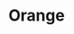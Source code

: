 ---
title: "Orange"

info: "A component-based visual programming software package for data visualization, machine learning, data mining, and data analysis."

image: "https://upload.wikimedia.org/wikipedia/commons/thumb/e/ec/Orange-software-logo.png/320px-Orange-software-logo.png"

status: "Active"

website: ["https://orange.biolab.si/"]

get_it:
  - ["Authentic", "https://orange.biolab.si/download/"]

description: |
  Orange is a component structured [data mining](/search#data_mining) as well as [machine learning](/search#machine_learning) software suite written in python language. It's a [data visualization](/search#data_visualization) as well as evaluation software, with regard to novice and experts alike. [Data mining](/search#data_mining) can be done via visual programming or even python scripting.
  
  Orange components are called widgets. Widgets cover a wide variety, ranging from simple [data visualization](/search#data_visualization), subset selection, and pre-processing, to empirical evaluation of learning algorithms and predictive modeling. Orange is used for [data analysis](/search#data_analysis) as well.
  
  [Blog](https://blog.biolab.si/) I [Stack Overflow(QA)](https://stackoverflow.com/questions/tagged/orange) I [Community](https://orange.biolab.si/community/) I [Stack Exchange(data-science)](https://datascience.stackexchange.com/questions/tagged/orange) I [Wiki](https://github.com/biolab/orange3/wiki) I [Documentation](https://orange.biolab.si/docs/) I [FAQ](https://orange.biolab.si/faq/)

sysreq:
  -
    min: "Python 3.4, PyQt4"
    recm: "Python 3.5 for Anaconda, PyQt5"

developer: ["Bioinformatics Lab at University of Ljubljana", "Slovenia"]

initial_release: "10 October 1997"

repository: ["https://github.com/biolab/orange3"]

written_in: ["Python", "Cython"]

platform:
  - dskp:
      - ["Linux", "o"]
      - ["Windows", "o"]
      - ["macOS", "o"]

categories: ["Machine Learning", "Data Mining", "Data Analysis", "Data Visualization"]

license: ["GPL v3 or later"]

social:
  - name: "Facebook"
    url: "https://www.facebook.com/orangedm"
  - name: "Twitter"
    url: "https://twitter.com/orangedataminer"
  - name: "Youtube"
    url: "https://www.youtube.com/channel/UClKKWBe2SCAEyv7ZNGhIe4g"

source:
  description: ["https://www.myassignmenthelp.net/orange-data-mining", "https://en.wikipedia.org/wiki/Orange_(software)"]
  developer: ["https://orange.biolab.si/citation/"]
  initial_release: ["https://github.com/biolab/orange3/blob/master/CHANGELOG.md#01---1996-10-10", "https://en.wikipedia.org/wiki/Orange_(software)"]
  written_in: ["https://github.com/biolab/orange3", "https://en.wikipedia.org/wiki/Orange_(software)"]
  platform:
    - dskp: ["https://orange.biolab.si/download/"]
  sysreq: ["https://github.com/biolab/orange3/blob/master/README.md"]
  license: ["https://orange.biolab.si/license/", "https://github.com/biolab/orange3/blob/master/LICENSE"]
  rating:
    - ["PAT RESEARCH", "e", "https://www.predictiveanalyticstoday.com/orange-data-mining/"]
    - ["Capterra", "u", "https://www.capterra.com/p/164505/Orange/"]
    - ["My Assignment Help", "u", "https://www.myassignmenthelp.net/orange-data-mining"]
  status: ["https://github.com/biolab/orange3/pulse", "https://blog.biolab.si/"]

rating:
  - name: "PAT RESEARCH"
    rate: [9.5, 10]
  - name: "Capterra"
    rate: [4, 5]
    num: 3
  - name: "My Assignment Help"
    rate: [4.9, 5]
    num: 5566

---